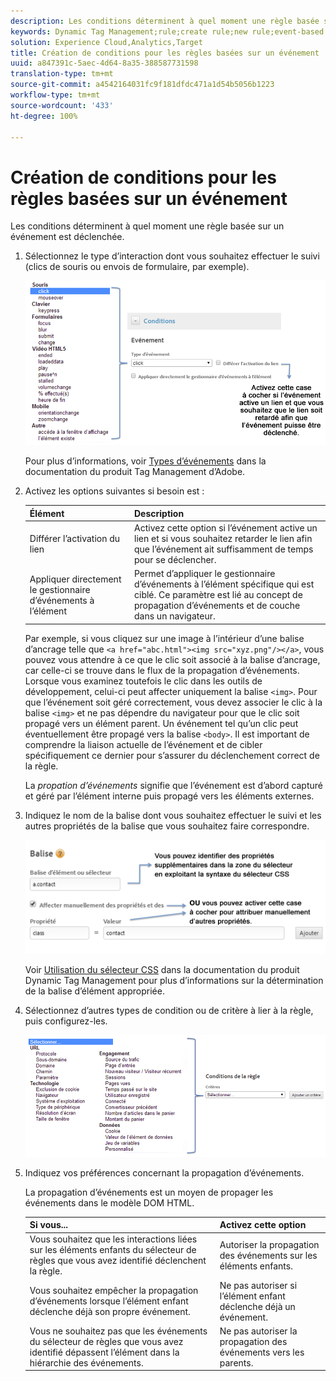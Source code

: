 ```yaml
---
description: Les conditions déterminent à quel moment une règle basée sur un événement est déclenchée.
keywords: Dynamic Tag Management;rule;create rule;new rule;event-based rule;delay link activation;apply event handler directly to element;bubbling;event bubbling
solution: Experience Cloud,Analytics,Target
title: Création de conditions pour les règles basées sur un événement
uuid: a847391c-5aec-4d64-8a35-388587731598
translation-type: tm+mt
source-git-commit: a4542164031fc9f181dfdc471a1d54b5056b1223
workflow-type: tm+mt
source-wordcount: '433'
ht-degree: 100%

---
```



# Création de conditions pour les règles basées sur un événement

Les conditions déterminent à quel moment une règle basée sur un événement est déclenchée.

1. Sélectionnez le type d’interaction dont vous souhaitez effectuer le suivi (clics de souris ou envois de formulaire, par exemple).

   ![](assets/condition-event-based.png)

   Pour plus d’informations, voir [Types d’événements](https://docs.adobe.com/content/help/fr-FR/dtm/using/resources/rules/t-rules-event-conditions.html) dans la documentation du produit Tag Management d’Adobe.

1. Activez les options suivantes si besoin est :

   | Élément | Description |
   |--- |--- |
   | Différer l’activation du lien | Activez cette option si l’événement active un lien et si vous souhaitez retarder le lien afin que l’événement ait suffisamment de temps pour se déclencher. |
   | Appliquer directement le gestionnaire d’événements à l’élément | Permet d’appliquer le gestionnaire d’événements à l’élément spécifique qui est ciblé. Ce paramètre est lié au concept de propagation d’événements et de couche dans un navigateur. |

   Par exemple, si vous cliquez sur une image à l’intérieur d’une balise d’ancrage telle que `<a href="abc.html"><img src="xyz.png"/></a>`, vous pouvez vous attendre à ce que le clic soit associé à la balise d’ancrage, car celle-ci se trouve dans le flux de la propagation d’événements. Lorsque vous examinez toutefois le clic dans les outils de développement, celui-ci peut affecter uniquement la balise `<img>`. Pour que l’événement soit géré correctement, vous devez associer le clic à la balise `<img>` et ne pas dépendre du navigateur pour que le clic soit propagé vers un élément parent. Un événement tel qu’un clic peut éventuellement être propagé vers la balise `<body>`. Il est important de comprendre la liaison actuelle de l’événement et de cibler spécifiquement ce dernier pour s’assurer du déclenchement correct de la règle.

   La *propation d’événements* signifie que l’événement est d’abord capturé et géré par l’élément interne puis propagé vers les éléments externes.

1. Indiquez le nom de la balise dont vous souhaitez effectuer le suivi et les autres propriétés de la balise que vous souhaitez faire correspondre.

   ![](assets/condition-event-based2.png)

   Voir [Utilisation du sélecteur CSS](https://docs.adobe.com/content/help/fr-FR/dtm/using/resources/rules/t-rules-event-conditions.html#concept_DDF500DCB8214658AEDECDE69ED1D4AF) dans la documentation du produit Dynamic Tag Management pour plus d’informations sur la détermination de la balise d’élément appropriée.

1. Sélectionnez d’autres types de condition ou de critère à lier à la règle, puis configurez-les.

   ![](assets/condition-event-based3.png)

1. Indiquez vos préférences concernant la propagation d’événements.

   La propagation d’événements est un moyen de propager les événements dans le modèle DOM HTML.

   | Si vous... | Activez cette option |
   |--- |--- |
   | Vous souhaitez que les interactions liées sur les éléments enfants du sélecteur de règles que vous avez identifié déclenchent la règle. | Autoriser la propagation des événements sur les éléments enfants. |
   | Vous souhaitez empêcher la propagation d’événements lorsque l’élément enfant déclenche déjà son propre événement. | Ne pas autoriser si l’élément enfant déclenche déjà un événement. |
   | Vous ne souhaitez pas que les événements du sélecteur de règles que vous avez identifié dépassent l’élément dans la hiérarchie des événements. | Ne pas autoriser la propagation des événements vers les parents. |
